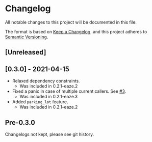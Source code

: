 # Changelog

All notable changes to this project will be documented in this file.

The format is based on [Keep a Changelog](https://keepachangelog.com/en/1.0.0/),
and this project adheres to [Semantic Versioning](https://semver.org/spec/v2.0.0.html).

## [Unreleased]

## [0.3.0] - 2021-04-15

- Relaxed dependency constraints.
    - Was included in 0.2.1-eaze.2
- Fixed a panic in case of multiple current callers. See [#3](https://github.com/eaze/tracing-honeycomb/pull/3).
    - Was included in 0.2.1-eaze.3
- Added `parking_lot` feature.
    - Was included in 0.2.1-eaze.2

## Pre-0.3.0

Changelogs not kept, please see git history.
